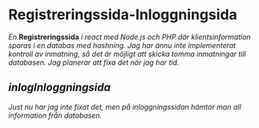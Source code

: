 ﻿# __Registreringssida-Inloggningsida__
_En_ __Registreringssida__ _i react med Node.js och PHP där klientsinformation sparas i en databas med hashning._
_Jag har ännu inte implementerat kontroll av inmatning, så det är möjligt att skicka tomma inmatningar till databasen. Jag planerar att fixa det när jag har tid._
## _inlogInloggningsida_
_Just nu har jag inte fixat det, men på inloggningssidan hämtar man all information från databasen._
